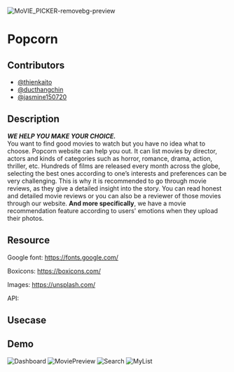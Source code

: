 ![MoVIE_PICKER-removebg-preview](https://github.com/kaitouz/MoviePicker/blob/main/Image/logo-width.png)
# Popcorn 
## Contributors

- [@thienkaito](https://www.github.com/thienkaito)
- [@ducthangchin](https://github.com/ducthangchin)
- [@jasmine150720](https://github.com/jasmine150720)
## Description
***WE HELP YOU MAKE YOUR CHOICE. <br/>***
You want to find good movies to watch but you have no idea what to choose. Popcorn website can help you out. It can list movies by director, actors and kinds of categories such as horror, romance, drama, action, thriller, etc. Hundreds of films are released every month across the globe, selecting the best ones according to one’s interests and preferences can be very challenging. This is why it is recommended to go through movie reviews, as they give a detailed insight into the story. 
You can read honest and detailed movie reviews or you can also be a reviewer of those movies through our website. **And more specifically**, we have a movie recommendation feature according to users' emotions when they upload their photos.
## Resource
Google font: https://fonts.google.com/

Boxicons: https://boxicons.com/

Images: https://unsplash.com/

API: 

## Usecase


## Demo
![Dashboard](https://github.com/kaitouz/MoviePicker/blob/main/Image/Dashboard.png)
![MoviePreview](https://github.com/kaitouz/MoviePicker/blob/main/Image/MoviePreview.png)
![Search](https://github.com/kaitouz/MoviePicker/blob/main/Image/Search.png)
![MyList](https://github.com/kaitouz/MoviePicker/blob/main/Image/MyList.png)
